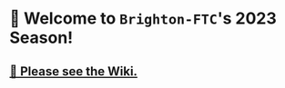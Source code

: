 # 🤖 Welcome to `Brighton-FTC`'s 2023 Season!
## [📃 Please see the Wiki.](https://github.com/Brighton-FTC/FTC-2023/wiki)